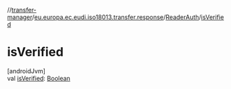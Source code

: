 //[transfer-manager](../../../index.md)/[eu.europa.ec.eudi.iso18013.transfer.response](../index.md)/[ReaderAuth](index.md)/[isVerified](is-verified.md)

# isVerified

[androidJvm]\
val [isVerified](is-verified.md): [Boolean](https://kotlinlang.org/api/latest/jvm/stdlib/kotlin-stdlib/kotlin/-boolean/index.html)
